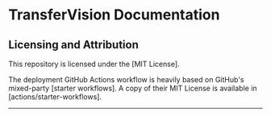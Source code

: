 # TransferVision Documentation


## Licensing and Attribution

This repository is licensed under the [MIT License]. 

The deployment GitHub Actions workflow is heavily based on GitHub's mixed-party [starter workflows]. A copy of their MIT License is available in [actions/starter-workflows].

----
